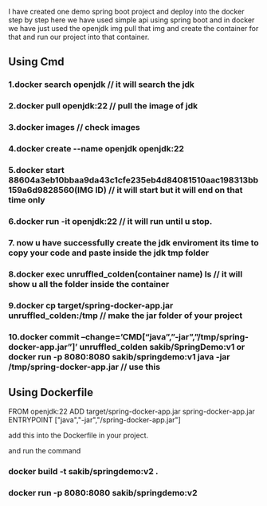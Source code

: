 I have created one demo spring boot project and deploy into the docker step by step
here we have used simple api using spring boot and in docker we have just used the openjdk img pull that img and create the container for that and run our project into that container.

## Using Cmd
### 1.docker search openjdk // it will search the jdk
### 2.docker pull openjdk:22 // pull the image of jdk
### 3.docker images // check images
### 4.docker create --name openjdk openjdk:22
### 5.docker start 88604a3eb10bbaa9da43c1cfe235eb4d84081510aac198313bb159a6d9828560(IMG ID) // it will start but it will end on that time only
### 6.docker run -it openjdk:22 // it will run until u stop.
### 7. now u have successfully create the jdk enviroment its time to copy your code and paste inside the jdk tmp folder
### 8.docker exec unruffled_colden(container name) ls // it will show u all the folder inside the container
### 9.docker cp target/spring-docker-app.jar unruffled_colden:/tmp // make the jar folder of your project
### 10.docker commit –change=’CMD[“java”,”-jar”,”/tmp/spring-docker-app.jar”]’  unruffled_colden  sakib/SpringDemo:v1     or   docker run -p 8080:8080 sakib/springdemo:v1 java -jar /tmp/spring-docker-app.jar // use this

## Using Dockerfile

FROM openjdk:22
ADD target/spring-docker-app.jar spring-docker-app.jar
ENTRYPOINT ["java","-jar","/spring-docker-app.jar"]

add this into the Dockerfile in your project.

and run the command 
### docker build -t sakib/springdemo:v2 .
### docker run -p 8080:8080 sakib/springdemo:v2
